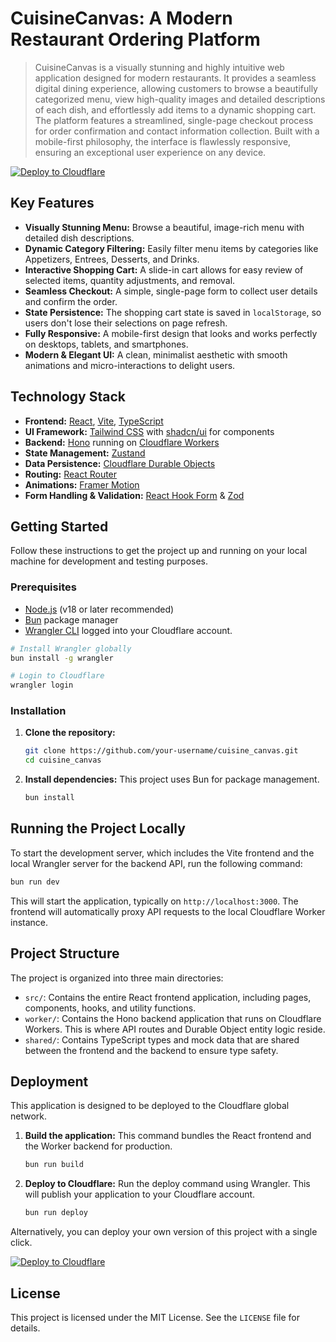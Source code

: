 # CuisineCanvas: A Modern Restaurant Ordering Platform

> CuisineCanvas is a visually stunning and highly intuitive web application designed for modern restaurants. It provides a seamless digital dining experience, allowing customers to browse a beautifully categorized menu, view high-quality images and detailed descriptions of each dish, and effortlessly add items to a dynamic shopping cart. The platform features a streamlined, single-page checkout process for order confirmation and contact information collection. Built with a mobile-first philosophy, the interface is flawlessly responsive, ensuring an exceptional user experience on any device.

[![Deploy to Cloudflare](https://deploy.workers.cloudflare.com/button)](https://deploy.workers.cloudflare.com/?url=https://github.com/yordanosalewond/restaurant-menu)

## Key Features

-   **Visually Stunning Menu:** Browse a beautiful, image-rich menu with detailed dish descriptions.
-   **Dynamic Category Filtering:** Easily filter menu items by categories like Appetizers, Entrees, Desserts, and Drinks.
-   **Interactive Shopping Cart:** A slide-in cart allows for easy review of selected items, quantity adjustments, and removal.
-   **Seamless Checkout:** A simple, single-page form to collect user details and confirm the order.
-   **State Persistence:** The shopping cart state is saved in `localStorage`, so users don't lose their selections on page refresh.
-   **Fully Responsive:** A mobile-first design that looks and works perfectly on desktops, tablets, and smartphones.
-   **Modern & Elegant UI:** A clean, minimalist aesthetic with smooth animations and micro-interactions to delight users.

## Technology Stack

-   **Frontend:** [React](https://react.dev/), [Vite](https://vitejs.dev/), [TypeScript](https://www.typescriptlang.org/)
-   **UI Framework:** [Tailwind CSS](https://tailwindcss.com/) with [shadcn/ui](https://ui.shadcn.com/) for components
-   **Backend:** [Hono](https://hono.dev/) running on [Cloudflare Workers](https://workers.cloudflare.com/)
-   **State Management:** [Zustand](https://zustand-demo.pmnd.rs/)
-   **Data Persistence:** [Cloudflare Durable Objects](https://developers.cloudflare.com/durable-objects/)
-   **Routing:** [React Router](https://reactrouter.com/)
-   **Animations:** [Framer Motion](https://www.framer.com/motion/)
-   **Form Handling & Validation:** [React Hook Form](https://react-hook-form.com/) & [Zod](https://zod.dev/)

## Getting Started

Follow these instructions to get the project up and running on your local machine for development and testing purposes.

### Prerequisites

-   [Node.js](https://nodejs.org/) (v18 or later recommended)
-   [Bun](https://bun.sh/) package manager
-   [Wrangler CLI](https://developers.cloudflare.com/workers/wrangler/install-and-update/) logged into your Cloudflare account.

```bash
# Install Wrangler globally
bun install -g wrangler

# Login to Cloudflare
wrangler login
```

### Installation

1.  **Clone the repository:**
    ```bash
    git clone https://github.com/your-username/cuisine_canvas.git
    cd cuisine_canvas
    ```

2.  **Install dependencies:**
    This project uses Bun for package management.
    ```bash
    bun install
    ```

## Running the Project Locally

To start the development server, which includes the Vite frontend and the local Wrangler server for the backend API, run the following command:

```bash
bun run dev
```

This will start the application, typically on `http://localhost:3000`. The frontend will automatically proxy API requests to the local Cloudflare Worker instance.

## Project Structure

The project is organized into three main directories:

-   `src/`: Contains the entire React frontend application, including pages, components, hooks, and utility functions.
-   `worker/`: Contains the Hono backend application that runs on Cloudflare Workers. This is where API routes and Durable Object entity logic reside.
-   `shared/`: Contains TypeScript types and mock data that are shared between the frontend and the backend to ensure type safety.

## Deployment

This application is designed to be deployed to the Cloudflare global network.

1.  **Build the application:**
    This command bundles the React frontend and the Worker backend for production.
    ```bash
    bun run build
    ```

2.  **Deploy to Cloudflare:**
    Run the deploy command using Wrangler. This will publish your application to your Cloudflare account.
    ```bash
    bun run deploy
    ```

Alternatively, you can deploy your own version of this project with a single click.

[![Deploy to Cloudflare](https://deploy.workers.cloudflare.com/button)](https://deploy.workers.cloudflare.com/?url=https://github.com/yordanosalewond/restaurant-menu)

## License

This project is licensed under the MIT License. See the `LICENSE` file for details.